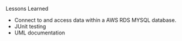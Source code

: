 Lessons Learned
- Connect to and access data within a AWS RDS MYSQL database.
- JUnit testing
- UML documentation

